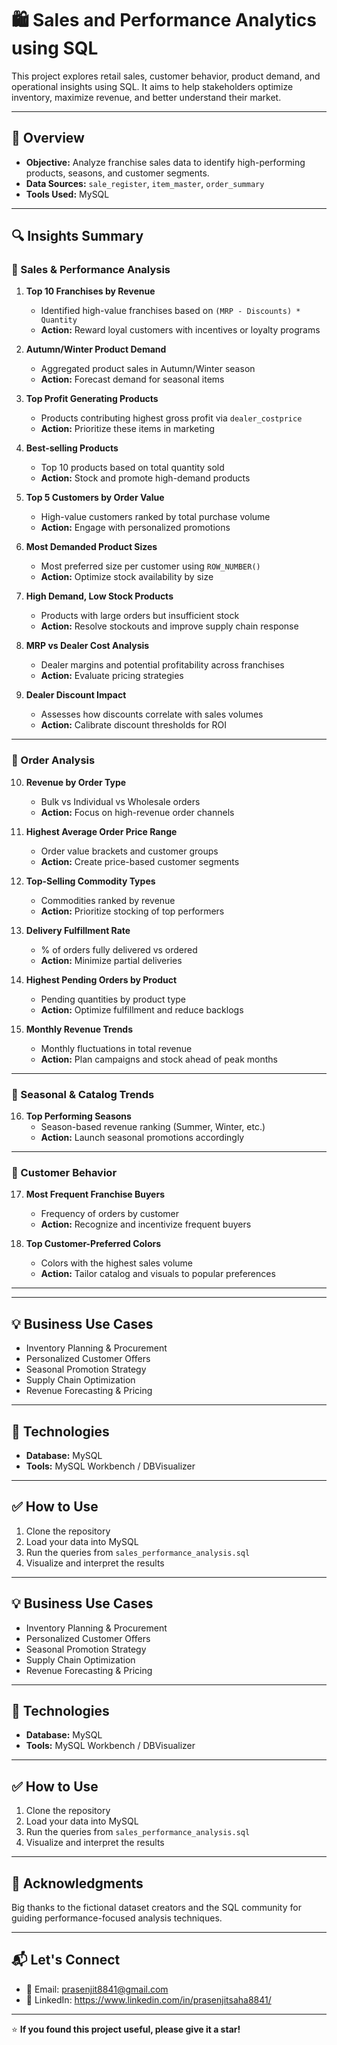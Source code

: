 # 🛍️ Sales and Performance Analytics using SQL

This project explores retail sales, customer behavior, product demand, and operational insights using SQL. It aims to help stakeholders optimize inventory, maximize revenue, and better understand their market.

---

## 📌 Overview

- **Objective:** Analyze franchise sales data to identify high-performing products, seasons, and customer segments.
- **Data Sources:** `sale_register`, `item_master`, `order_summary`
- **Tools Used:** MySQL

---

## 🔍 Insights Summary

### 🔸 Sales & Performance Analysis

1. **Top 10 Franchises by Revenue**
   - Identified high-value franchises based on `(MRP - Discounts) * Quantity`
   - **Action:** Reward loyal customers with incentives or loyalty programs

2. **Autumn/Winter Product Demand**
   - Aggregated product sales in Autumn/Winter season
   - **Action:** Forecast demand for seasonal items

3. **Top Profit Generating Products**
   - Products contributing highest gross profit via `dealer_costprice`
   - **Action:** Prioritize these items in marketing

4. **Best-selling Products**
   - Top 10 products based on total quantity sold
   - **Action:** Stock and promote high-demand products

5. **Top 5 Customers by Order Value**
   - High-value customers ranked by total purchase volume
   - **Action:** Engage with personalized promotions

6. **Most Demanded Product Sizes**
   - Most preferred size per customer using `ROW_NUMBER()`
   - **Action:** Optimize stock availability by size

7. **High Demand, Low Stock Products**
   - Products with large orders but insufficient stock
   - **Action:** Resolve stockouts and improve supply chain response

8. **MRP vs Dealer Cost Analysis**
   - Dealer margins and potential profitability across franchises
   - **Action:** Evaluate pricing strategies

9. **Dealer Discount Impact**
   - Assesses how discounts correlate with sales volumes
   - **Action:** Calibrate discount thresholds for ROI

---

### 🔸 Order Analysis

10. **Revenue by Order Type**
    - Bulk vs Individual vs Wholesale orders
    - **Action:** Focus on high-revenue order channels

11. **Highest Average Order Price Range**
    - Order value brackets and customer groups
    - **Action:** Create price-based customer segments

12. **Top-Selling Commodity Types**
    - Commodities ranked by revenue
    - **Action:** Prioritize stocking of top performers

13. **Delivery Fulfillment Rate**
    - % of orders fully delivered vs ordered
    - **Action:** Minimize partial deliveries

14. **Highest Pending Orders by Product**
    - Pending quantities by product type
    - **Action:** Optimize fulfillment and reduce backlogs

15. **Monthly Revenue Trends**
    - Monthly fluctuations in total revenue
    - **Action:** Plan campaigns and stock ahead of peak months

---

### 🔸 Seasonal & Catalog Trends

16. **Top Performing Seasons**
    - Season-based revenue ranking (Summer, Winter, etc.)
    - **Action:** Launch seasonal promotions accordingly

---

### 🔸 Customer Behavior

17. **Most Frequent Franchise Buyers**
    - Frequency of orders by customer
    - **Action:** Recognize and incentivize frequent buyers

18. **Top Customer-Preferred Colors**
    - Colors with the highest sales volume
    - **Action:** Tailor catalog and visuals to popular preferences

---

---

## 💡 Business Use Cases

- Inventory Planning & Procurement
- Personalized Customer Offers
- Seasonal Promotion Strategy
- Supply Chain Optimization
- Revenue Forecasting & Pricing

---

## 🔧 Technologies

- **Database:** MySQL
- **Tools:** MySQL Workbench / DBVisualizer

---

## ✅ How to Use

1. Clone the repository
2. Load your data into MySQL
3. Run the queries from `sales_performance_analysis.sql`
4. Visualize and interpret the results

---

## 💡 Business Use Cases

- Inventory Planning & Procurement
- Personalized Customer Offers
- Seasonal Promotion Strategy
- Supply Chain Optimization
- Revenue Forecasting & Pricing

---

## 🔧 Technologies

- **Database:** MySQL
- **Tools:** MySQL Workbench / DBVisualizer

---

## ✅ How to Use

1. Clone the repository
2. Load your data into MySQL
3. Run the queries from `sales_performance_analysis.sql`
4. Visualize and interpret the results

---

## 🙌 Acknowledgments

Big thanks to the fictional dataset creators and the SQL community for guiding performance-focused analysis techniques.

---

## 📬 Let's Connect

- 📧 Email: prasenjit8841@gmail.com  
- 💼 LinkedIn: https://www.linkedin.com/in/prasenjitsaha8841/
---

⭐ **If you found this project useful, please give it a star!**




